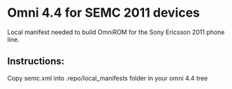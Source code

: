Omni 4.4 for SEMC 2011 devices
===============

Local manifest needed to build OmniROM for the Sony Ericsson 2011 phone line.

Instructions:
-------------

Copy semc.xml into .repo/local_manifests folder in your omni 4.4 tree
